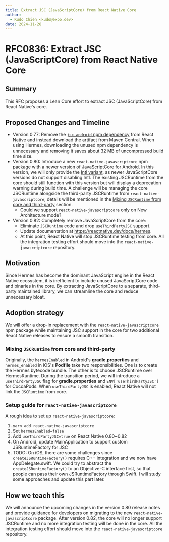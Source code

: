 ```yaml
---
title: Extract JSC (JavaScriptCore) from React Native Core
author:
  - Kudo Chien <kudo@expo.dev>
date: 2024-11-28
---
```


# RFC0836: Extract JSC (JavaScriptCore) from React Native Core

## Summary

This RFC proposes a Lean Core effort to extract JSC (JavaScriptCore) from React Native's core.

## Proposed Changes and Timeline

- Version 0.77: Remove the [`jsc-android` npm dependency](https://github.com/facebook/react-native/blob/2d337efc23c662143b3f39a6c994d80fec047054/packages/react-native/package.json#L132) from React Native and instead download the artifact from Maven Central. When using Hermes, downloading the unused npm dependency is unnecessary and removing it saves about 32 MB of uncompressed build time size.
- Version 0.80: Introduce a new `react-native-javascriptcore` npm package with a newer version of JavaScriptCore for Android. In this version, we will only provide the [Intl variant](https://github.com/react-native-community/jsc-android-buildscripts/blob/9c61fece4753902a2cd6d29dfa46b7b521f0c821/README.md#international-variant), as newer JavaScriptCore versions do not support disabling Intl. The existing JSCRuntime from the core should still function with this version but will display a deprecation warning during build time. A challenge will be managing the core JSCRuntime alongside the third-party JSCRuntime from `react-native-javascriptcore`; details will be mentioned in the [Mixing `JSCRuntime` from core and third-party](#mixing-jscruntime-from-core-and-third-party) section.
  - Could we support `react-native-javascriptcore` only on New Architecture mode?
- Version 0.82: Completely remove JavaScriptCore from the core:
  - Eliminate `JSCRuntime` code and drop `useThirdPartyJSC` support.
  - Update documentation at https://reactnative.dev/docs/hermes.
  - At this point, React Native will stop JSCRuntime testing from core. All the integration testing effort should move into the `react-native-javascriptcore` repository.

## Motivation

Since Hermes has become the dominant JavaScript engine in the React Native ecosystem, it is inefficient to include unused JavaScriptCore code and binaries in the core. By extracting JavaScriptCore to a separate, third-party maintained library, we can streamline the core and reduce unnecessary bloat.

## Adoption strategy

We will offer a drop-in replacement with the `react-native-javascriptcore` npm package while maintaining JSC support in the core for two additional React Native releases to ensure a smooth transition.

### Mixing `JSCRuntime` from core and third-party

Originally, the `hermesEnabled` in Android's **gradle.properties** and `hermes_enabled` in iOS's **Podfile** take two responsibilities. One is to create the Hermes bytecode bundle. The other is to choose JSCRuntime over HermesRuntime. During the transition period, we will introduce a `useThirdPartyJSC` flag for **gradle.properties** and `ENV['useThirdPartyJSC']` for CocoaPods. When `useThirdPartyJSC` is enabled, React Native will not link the `JSCRuntime` from core.

### Setup guide for `react-native-javascriptcore`

A rough idea to set up `react-native-javascriptcore`:

1. `yarn add react-native-javascriptcore`
2. Set `hermesEnabled=false`
3. Add `useThirdPartyJSC=true` on React Native 0.80~0.82
4. On Android, update MainApplication to support custom JSRuntimeFactory for JSC
5. TODO: On iOS, there are some challenges since `createJSRuntimeFactory()` requires C++ integration and we now have AppDelegate.swift. We could try to abstract the `createJSRuntimeFactory()` to an Objective-C interface first, so that people can pass their own JSRuntimeFactory through Swift. I will study some approaches and update this part later.

## How we teach this

We will announce the upcoming changes in the version 0.80 release notes and provide guidance for developers on migrating to the new `react-native-javascriptcore` package. After version 0.82, the core will no longer support JSCRuntime and no more integration testing will be done in the core. All the integration testing effort should move into the `react-native-javascriptcore` repository.
